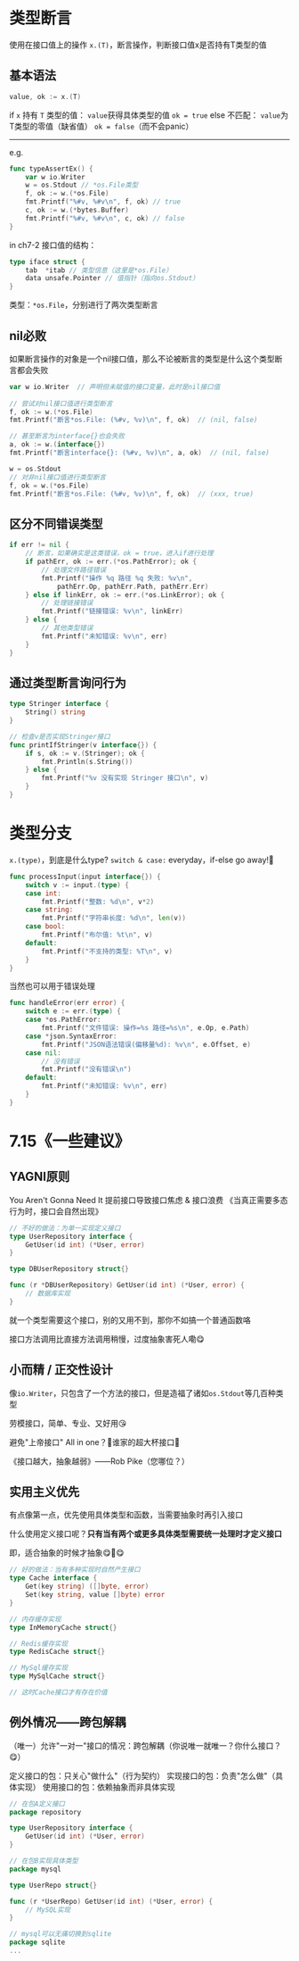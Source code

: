 # 类型断言
使用在接口值上的操作
`x.(T)`，断言操作，判断接口值x是否持有T类型的值

## 基本语法
```go
value, ok := x.(T)
```
if `x` 持有 `T` 类型的值：
    `value`获得具体类型的值
    `ok = true`
else 不匹配：
    `value`为T类型的零值（缺省值）
    `ok = false`（而不会panic）

---
e.g.
```go
func typeAssertEx() {
	var w io.Writer
	w = os.Stdout // *os.File类型
	f, ok := w.(*os.File)
	fmt.Printf("%#v, %#v\n", f, ok) // true
	c, ok := w.(*bytes.Buffer)
	fmt.Printf("%#v, %#v\n", c, ok) // false
}
```

in ch7-2 接口值的结构：
```go
type iface struct {
    tab  *itab // 类型信息（这里是*os.File）
    data unsafe.Pointer // 值指针（指向os.Stdout）
}
```

类型：`*os.File`，分别进行了两次类型断言

## nil必败
如果断言操作的对象是一个nil接口值，那么不论被断言的类型是什么这个类型断言都会失败
```go
var w io.Writer  // 声明但未赋值的接口变量，此时是nil接口值
	
// 尝试对nil接口值进行类型断言
f, ok := w.(*os.File)
fmt.Printf("断言*os.File: (%#v, %v)\n", f, ok)  // (nil, false)

// 甚至断言为interface{}也会失败
a, ok := w.(interface{})
fmt.Printf("断言interface{}: (%#v, %v)\n", a, ok)  // (nil, false)

w = os.Stdout
// 对非nil接口值进行类型断言
f, ok = w.(*os.File)
fmt.Printf("断言*os.File: (%#v, %v)\n", f, ok)  // (xxx, true)
```

## 区分不同错误类型
```go
if err != nil {
    // 断言，如果确实是这类错误，ok = true，进入if进行处理
    if pathErr, ok := err.(*os.PathError); ok {
        // 处理文件路径错误
        fmt.Printf("操作 %q 路径 %q 失败: %v\n",
            pathErr.Op, pathErr.Path, pathErr.Err)
    } else if linkErr, ok := err.(*os.LinkError); ok {
        // 处理链接错误
        fmt.Printf("链接错误: %v\n", linkErr)
    } else {
        // 其他类型错误
        fmt.Printf("未知错误: %v\n", err)
    }
}
```

## 通过类型断言询问行为
```go
type Stringer interface {
    String() string
}

// 检查v是否实现Stringer接口
func printIfStringer(v interface{}) {
    if s, ok := v.(Stringer); ok {
        fmt.Println(s.String())
    } else {
        fmt.Printf("%v 没有实现 Stringer 接口\n", v)
    }
}
```

# 类型分支
`x.(type)`，到底是什么type?
`switch & case:` everyday，if-else go away!🥳
```go
func processInput(input interface{}) {
    switch v := input.(type) {
    case int:
        fmt.Printf("整数: %d\n", v*2)
    case string:
        fmt.Printf("字符串长度: %d\n", len(v))
    case bool:
        fmt.Printf("布尔值: %t\n", v)
    default:
        fmt.Printf("不支持的类型: %T\n", v)
    }
}
```

当然也可以用于错误处理
```go
func handleError(err error) {
    switch e := err.(type) {
    case *os.PathError:
        fmt.Printf("文件错误: 操作=%s 路径=%s\n", e.Op, e.Path)
    case *json.SyntaxError:
        fmt.Printf("JSON语法错误(偏移量%d): %v\n", e.Offset, e)
    case nil:
        // 没有错误
        fmt.Printf("没有错误\n")
    default:
        fmt.Printf("未知错误: %v\n", err)
    }
}
```

# 7.15《一些建议》
## YAGNI原则
You Aren't Gonna Need It
提前接口导致接口焦虑 & 接口浪费
《当真正需要多态行为时，接口会自然出现》

```go
// 不好的做法：为单一实现定义接口
type UserRepository interface {
    GetUser(id int) (*User, error)
}

type DBUserRepository struct{}

func (r *DBUserRepository) GetUser(id int) (*User, error) {
    // 数据库实现
}
```

就一个类型需要这个接口，别的又用不到，那你不如搞一个普通函数咯

接口方法调用比直接方法调用稍慢，过度抽象害死人嘞😋

## 小而精 / 正交性设计
像`io.Writer`，只包含了一个方法的接口，但是造福了诸如`os.Stdout`等几百种类型

劳模接口，简单、专业、又好用😘

避免"上帝接口"  All in one？🤔谁家的超大杯接口🤭

《接口越大，抽象越弱》——Rob Pike（您哪位？）

## 实用主义优先
有点像第一点，优先使用具体类型和函数，当需要抽象时再引入接口

什么使用定义接口呢？**只有当有两个或更多具体类型需要统一处理时才定义接口**

即，适合抽象的时候才抽象😋🤝😋

```go
// 好的做法：当有多种实现时自然产生接口
type Cache interface {
    Get(key string) ([]byte, error)
    Set(key string, value []byte) error
}

// 内存缓存实现
type InMemoryCache struct{}

// Redis缓存实现
type RedisCache struct{}

// MySql缓存实现
type MySqlCache struct{}

// 这时Cache接口才有存在价值
```

## 例外情况——跨包解耦
（唯一）允许"一对一"接口的情况：跨包解耦（你说唯一就唯一？你什么接口？😋）

定义接口的包：只关心"做什么"（行为契约）
实现接口的包：负责"怎么做"（具体实现）
使用接口的包：依赖抽象而非具体实现

```go
// 在包A定义接口
package repository

type UserRepository interface {
    GetUser(id int) (*User, error)
}

// 在包B实现具体类型
package mysql

type UserRepo struct{}

func (r *UserRepo) GetUser(id int) (*User, error) {
    // MySQL实现
}

// mysql可以无痛切换到sqlite
package sqlite
...

```

